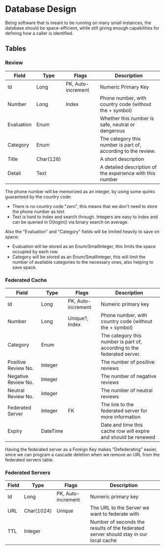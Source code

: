 Database Design
===============

Being software that is meant to be running on many small instances, the database should be space-efficient, while still giving enough capabilities for defining how a caller is identified.

Tables
------

### Review

| Field        | Type        | Flags              | Description                                                     |
| ------------ | ----------- | ------------------ | --------------------------------------------------------------- |
| Id           | Long        | PK, Auto-increment | Numeric Primary Key                                             |
| Number       | Long        | Index              | Phone number, with country code (without the + symbol)          |
| Evaluation   | Enum        |                    | Whether this number is safe, neutral or dangerous               |
| Category     | Enum        |                    | The category this number is part of, according to the review.   |
| Title        | Char(128)   |                    | A short description                                             |
| Detail       | Text        |                    | A detailed description of the experience with this number       |

The phone number will be memorized as an integer, by using some quirks guaranteed by the country code:

- There is no country code "zero", this means that we don't need to store the phone number as text
- Text is hard to index and search through. Integers are easy to index and can be queried in O(log(n)) via binary search on average.

Also the "Evaluation" and "Category" fields will be limited heavily to save on space:

- Evaluation will be stored as an Enum/SmallInteger, this limits the space occupied by each row.
- Category will be stored as an Enum/SmallInteger, this will limit the number of available categories to the necessary ones, also helping to save space.

### Federated Cache

| Field                 | Type        | Flags              | Description                                                             |
| --------------------- | ----------- | ------------------ | ----------------------------------------------------------------------- |
| Id                    | Long        | PK, Auto-increment | Numeric primary key                                                     |
| Number                | Long        | Unique?, Index     | Phone number, with country code (without the + symbol)                  |
| Category              | Enum        |                    | The category this number is part of, according to the federated server. |
| Positive Review No.   | Integer     |                    | The number of positive reviews                                          |
| Negative Review No.   | Integer     |                    | The number of negative reviews                                          |
| Neutral Review No.    | Integer     |                    | The number of neutral reviews                                           |
| Federated Server      | Integer     | FK                 | The link to the federated server for more information                   |
| Expiry                | DateTime    |                    | Date and time this cache row will expire and should be renewed          |

Having the federated server as a Foreign Key makes "Defederating" easier, since we can program a cascade deletion when we remove an URL from the federated servers table.

### Federated Servers

| Field   | Type         | Flags              | Description                                                                            |
| ------- | ------------ | ------------------ | -------------------------------------------------------------------------------------- |
| Id      | Long         | PK, Auto-increment | Numeric primary key                                                                    |
| URL     | Char(1024)   | Unique             | The URL to the Server we want to federate with                                         |
| TTL     | Integer      |                    | Number of seconds the results of the federated server should stay in our local cache   |
